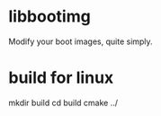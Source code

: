 # libbootimg

Modify your boot images, quite simply.

# build for linux

mkdir build
cd build
cmake ../
